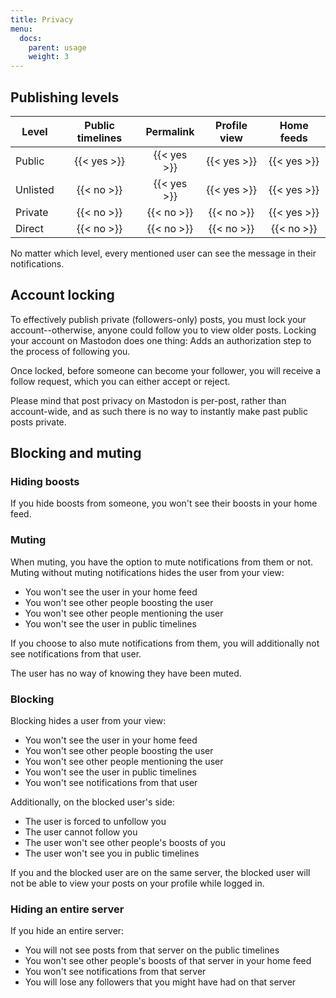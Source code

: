 ```yaml
---
title: Privacy
menu:
  docs:
    parent: usage
    weight: 3
---
```


## Publishing levels

|Level|Public timelines|Permalink|Profile view|Home feeds|
|-----|:--------------:|:-------:|:----------:|:--------:|
|Public|{{< yes >}}|{{< yes >}}|{{< yes >}}|{{< yes >}}|
|Unlisted|{{< no >}}|{{< yes >}}|{{< yes >}}|{{< yes >}}|
|Private|{{< no >}}|{{< no >}}|{{< no >}}|{{< yes >}}|
|Direct|{{< no >}}|{{< no >}}|{{< no >}}|{{< no >}}|

No matter which level, every mentioned user can see the message in their notifications.

## Account locking

To effectively publish private (followers-only) posts, you must lock your account--otherwise, anyone could follow you to view older posts. Locking your account on Mastodon does one thing: Adds an authorization step to the process of following you.

Once locked, before someone can become your follower, you will receive a follow request, which you can either accept or reject.

Please mind that post privacy on Mastodon is per-post, rather than account-wide, and as such there is no way to instantly make past public posts private.

## Blocking and muting
### Hiding boosts

If you hide boosts from someone, you won't see their boosts in your home feed.

### Muting

When muting, you have the option to mute notifications from them or not. Muting without muting notifications hides the user from your view:

- You won't see the user in your home feed
- You won't see other people boosting the user
- You won't see other people mentioning the user
- You won't see the user in public timelines

If you choose to also mute notifications from them, you will additionally not see notifications from that user.

The user has no way of knowing they have been muted.

### Blocking

Blocking hides a user from your view:

- You won't see the user in your home feed
- You won't see other people boosting the user
- You won't see other people mentioning the user
- You won't see the user in public timelines
- You won't see notifications from that user

Additionally, on the blocked user's side:

- The user is forced to unfollow you
- The user cannot follow you
- The user won't see other people's boosts of you
- The user won't see you in public timelines

If you and the blocked user are on the same server, the blocked user will not be able to view your posts on your profile while logged in.

### Hiding an entire server

If you hide an entire server:

- You will not see posts from that server on the public timelines
- You won't see other people's boosts of that server in your home feed
- You won't see notifications from that server
- You will lose any followers that you might have had on that server
